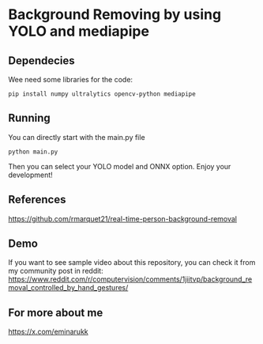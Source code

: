 # Background Removing by using YOLO and mediapipe 

## Dependecies

Wee need some libraries for the code: 

```
pip install numpy ultralytics opencv-python mediapipe 
```

## Running 

You can directly start with the main.py file

```
python main.py
```

Then you can select your YOLO model and ONNX option. Enjoy your development!

## References

https://github.com/rmarquet21/real-time-person-background-removal

## Demo

If you want to see sample video about this repository, you can check it from my community post in reddit: https://www.reddit.com/r/computervision/comments/1jiitvp/background_removal_controlled_by_hand_gestures/

## For more about me

https://x.com/eminarukk